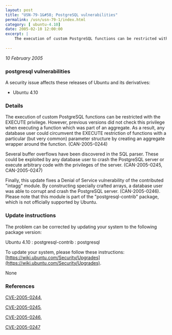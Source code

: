 ```yaml
---
layout: post
title: "USN-79-1&#58; PostgreSQL vulnerabilities"
permalink: /usn/usn-79-1/index.html
category: [ ubuntu-4.10]
date: 2005-02-10 12:00:00
excerpt: |
    The execution of custom PostgreSQL functions can be restricted with the EXECUTE privilege. However, previous versions did not check this privilege when executing a function which was part of an aggregate. As a result, any database user could circumvent the EXECUTE restriction of functions with a particular (but very common) parameter structure by creating an aggregate wrapper around the function. (CAN-2005-0244)
    
--- 
```

 
 

*10 February 2005*

### postgresql vulnerabilities

A security issue affects these releases of Ubuntu and its derivatives:

* Ubuntu 4.10

### Details

The execution of custom PostgreSQL functions can be restricted with the EXECUTE privilege. However, previous versions did not check this privilege when executing a function which was part of an aggregate. As a result, any database user could circumvent the EXECUTE restriction of functions with a particular (but very common) parameter structure by creating an aggregate wrapper around the function. (CAN-2005-0244)

Several buffer overflows have been discovered in the SQL parser. These could be exploited by any database user to crash the PostgreSQL server or execute arbitrary code with the privileges of the server. (CAN-2005-0245, CAN-2005-0247)

Finally, this update fixes a Denial of Service vulnerability of the contributed &quot;intagg&quot; module. By constructing specially crafted arrays, a database user was able to corrupt and crash the PostgreSQL server. (CAN-2005-0246). Please note that this module is part of the &quot;postgresql-contrib&quot; package, which is not officially supported by Ubuntu.

### Update instructions

The problem can be corrected by updating your system to the following package version:

Ubuntu 4.10
 : postgresql-contrib 
 : postgresql 

To update your system, please follow these instructions: [https://wiki.ubuntu.com/Security/Upgrades](https://wiki.ubuntu.com/Security/Upgrades).

None

### References

 
 [CVE-2005-0244](http://people.ubuntu.com/~ubuntu-security/cve/CVE-2005-0244), 

 [CVE-2005-0245](http://people.ubuntu.com/~ubuntu-security/cve/CVE-2005-0245), 

 [CVE-2005-0246](http://people.ubuntu.com/~ubuntu-security/cve/CVE-2005-0246), 

 [CVE-2005-0247](http://people.ubuntu.com/~ubuntu-security/cve/CVE-2005-0247)
 

